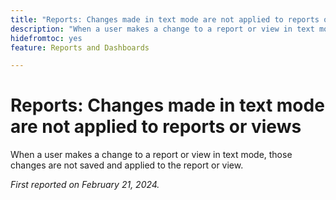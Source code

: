 ```yaml
---
title: "Reports: Changes made in text mode are not applied to reports or views"
description: "When a user makes a change to a report or view in text mode, those changes are not save and applies to the report or view."
hidefromtoc: yes
feature: Reports and Dashboards

---
```


# Reports: Changes made in text mode are not applied to reports or views

When a user makes a change to a report or view in text mode, those changes are not saved and applied to the report or view.

_First reported on February 21, 2024._
